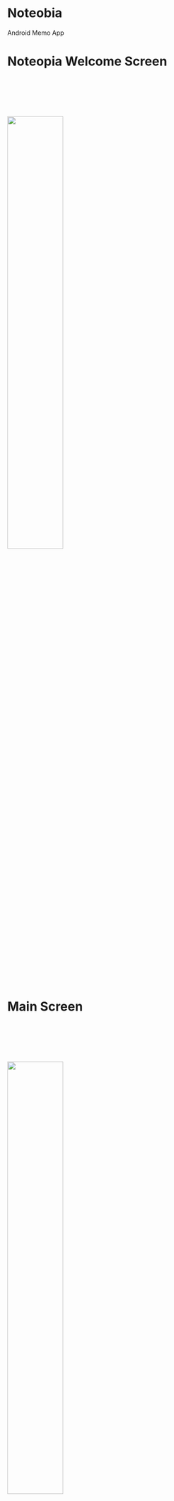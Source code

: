 # Noteobia
Android Memo App
<br/>
<h1>Noteopia Welcome Screen<h1/><br/><br/>
<img src="https://github.com/MU-SA/Noteopia/blob/master/Noteopia/extras/splash.png" height = "50%" width="50%">

<br/>
<h1>Main Screen<h1/><br/><br/>
<img src="https://github.com/MU-SA/Noteopia/blob/master/Noteopia/extras/Screenshot_2017-12-04-10-56-04.png" height = "50%" width="50%">

<br/>
<h1>Main Screen<h1/><br/><br/>
<img src="https://github.com/MU-SA/Noteopia/blob/master/Noteopia/extras/main.png" height = "50%" width="50%">
